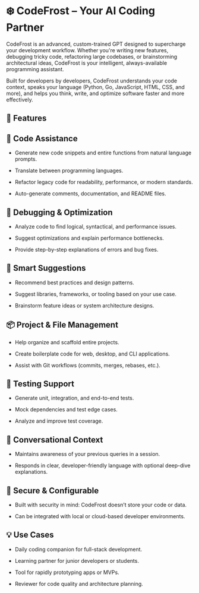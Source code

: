 # ❄️ CodeFrost – Your AI Coding Partner
CodeFrost is an advanced, custom-trained GPT designed to supercharge your development workflow. Whether you're writing new features, debugging tricky code, refactoring large codebases, or brainstorming architectural ideas, CodeFrost is your intelligent, always-available programming assistant.

Built for developers by developers, CodeFrost understands your code context, speaks your language (Python, Go, JavaScript, HTML, CSS, and more), and helps you think, write, and optimize software faster and more effectively.

## 🚀 Features
## 🔧 Code Assistance
- Generate new code snippets and entire functions from natural language prompts.

- Translate between programming languages.

- Refactor legacy code for readability, performance, or modern standards.

- Auto-generate comments, documentation, and README files.

## 🐛 Debugging & Optimization
- Analyze code to find logical, syntactical, and performance issues.

- Suggest optimizations and explain performance bottlenecks.

- Provide step-by-step explanations of errors and bug fixes.

## 🧠 Smart Suggestions
- Recommend best practices and design patterns.

- Suggest libraries, frameworks, or tooling based on your use case.

- Brainstorm feature ideas or system architecture designs.

## 📦 Project & File Management
- Help organize and scaffold entire projects.

- Create boilerplate code for web, desktop, and CLI applications.

- Assist with Git workflows (commits, merges, rebases, etc.).

## 🧪 Testing Support
- Generate unit, integration, and end-to-end tests.

- Mock dependencies and test edge cases.

- Analyze and improve test coverage.

## 💬 Conversational Context
- Maintains awareness of your previous queries in a session.

- Responds in clear, developer-friendly language with optional deep-dive explanations.

## 🔐 Secure & Configurable
- Built with security in mind: CodeFrost doesn’t store your code or data.

- Can be integrated with local or cloud-based developer environments.

## 💡 Use Cases
- Daily coding companion for full-stack development.

- Learning partner for junior developers or students.

- Tool for rapidly prototyping apps or MVPs.

- Reviewer for code quality and architecture planning.

